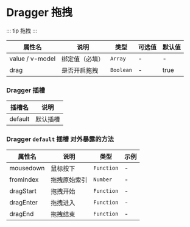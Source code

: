 # Dragger 拖拽

::: tip
拖拽
:::

| 属性名             | 说明      | 类型        | 可选值 | 默认值  |
|-----------------|---------|-----------|-----|------|
| value / v-model | 绑定值（必填） | `Array`   | -   | -    |
| drag            | 是否开启拖拽  | `Boolean` | -   | true |

### Dragger 插槽

| 插槽名                      | 说明   |
|--------------------------|------|
| default          | 默认插槽 |

### Dragger `default` 插槽 对外暴露的方法

| 属性名       | 说明     | 类型         | 示例  |
|-----------|--------|------------|-----|
| mousedown | 鼠标按下   | `Function` | -   |
| fromIndex | 拖拽原始索引 | `Number`   | -   |
| dragStart | 拖拽开始   | `Function` | -   |
| dragEnter | 拖拽进入   | `Function` | -   |
| dragEnd   | 拖拽结束   | `Function` | -   |
